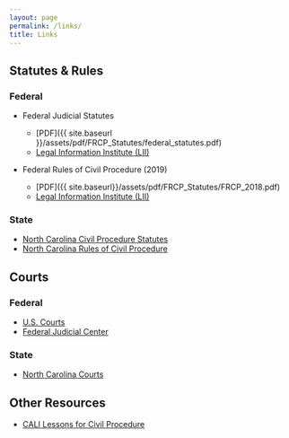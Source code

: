 ```yaml
---
layout: page
permalink: /links/
title: Links
---
```


## Statutes & Rules 

### Federal 

- Federal Judicial Statutes
    - [PDF]({{ site.baseurl }}/assets/pdf/FRCP_Statutes/federal_statutes.pdf)
    - [Legal Information Institute (LII)](http://www.law.cornell.edu/uscode/text/28)

- Federal Rules of Civil Procedure (2019)
    - [PDF]({{ site.baseurl}}/assets/pdf/FRCP_Statutes/FRCP_2018.pdf)
    - [Legal Information Institute (LII)](http://www.law.cornell.edu/rules/frcp/)

### State 

- [North Carolina Civil Procedure Statutes](http://www.ncga.state.nc.us/gascripts/Statutes/StatutesTOC.pl?Chapter=0001)
- [North Carolina Rules of Civil Procedure](http://www.ncga.state.nc.us/gascripts/Statutes/StatutesTOC.pl?Chapter=0001A)

## Courts

### Federal 

- [U.S. Courts](http://www.uscourts.gov/)
- [Federal Judicial Center](http://www.fjc.gov/)

### State

- [North Carolina Courts](http://www.nccourts.org/)

## Other Resources 

- [CALI Lessons for Civil Procedure](https://www.cali.org/category/1l-first-year-lesson-topics/civil-procedure)